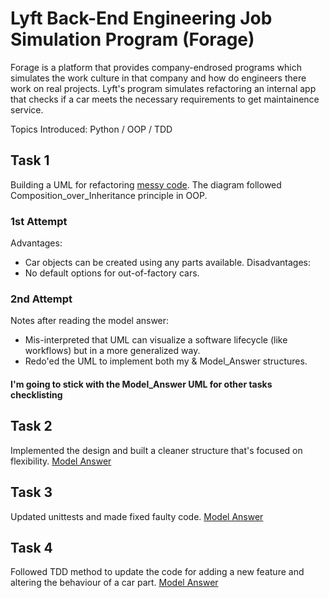 # Lyft Back-End Engineering Job Simulation Program (Forage)

Forage is a platform that provides company-endrosed programs which simulates the work culture in that company and how do engineers there work on real projects. Lyft's program simulates refactoring an internal app that checks if a car meets the necessary requirements to get maintainence service.

Topics Introduced: Python / OOP / TDD

## Task 1

Building a UML for refactoring [messy code](https://github.com/vagabond-systems/forage-lyft-starter-repo). The diagram followed Composition_over_Inheritance principle in OOP.

### 1st Attempt
Advantages:
* Car objects can be created using any parts available.
Disadvantages:
* No default options for out-of-factory cars.

### 2nd Attempt
Notes after reading the model answer:
* Mis-interpreted that UML can visualize a software lifecycle (like workflows) but in a more generalized way.
* Redo'ed the UML to implement both my & Model_Answer structures.

#### I'm going to stick with the Model_Answer UML for other tasks checklisting

## Task 2

Implemented the design and built a cleaner structure that's focused on flexibility. [Model Answer](https://github.com/vagabond-systems/forage-lyft-task-2-model-answer)

## Task 3

Updated unittests and made fixed faulty code. [Model Answer](https://github.com/vagabond-systems/forage-lyft-task-3-model-answer)

## Task 4

Followed TDD method to update the code for adding a new feature and altering the behaviour of a car part. [Model Answer](https://github.com/vagabond-systems/forage-lyft-task-4-model-answer)